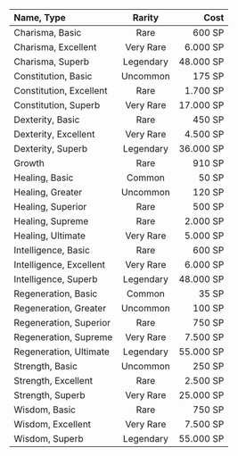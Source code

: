 
| Name, Type              |  Rarity   |      Cost |
| :---------------------- | :-------: | --------: |
| Charisma, Basic         |   Rare    |    600 SP |
| Charisma, Excellent     | Very Rare |  6.000 SP |
| Charisma, Superb        | Legendary | 48.000 SP |
| Constitution, Basic     | Uncommon  |    175 SP |
| Constitution, Excellent |   Rare    |  1.700 SP |
| Constitution, Superb    | Very Rare | 17.000 SP |
| Dexterity, Basic        |   Rare    |    450 SP |
| Dexterity, Excellent    | Very Rare |  4.500 SP |
| Dexterity, Superb       | Legendary | 36.000 SP |
| Growth                  |   Rare    |    910 SP |
| Healing, Basic          |  Common   |     50 SP |
| Healing, Greater        | Uncommon  |    120 SP |
| Healing, Superior       |   Rare    |    500 SP |
| Healing, Supreme        |   Rare    |  2.000 SP |
| Healing, Ultimate       | Very Rare |  5.000 SP |
| Intelligence, Basic     |   Rare    |    600 SP |
| Intelligence, Excellent | Very Rare |  6.000 SP |
| Intelligence, Superb    | Legendary | 48.000 SP |
| Regeneration, Basic     |  Common   |     35 SP |
| Regeneration, Greater   | Uncommon  |    100 SP |
| Regeneration, Superior  |   Rare    |    750 SP |
| Regeneration, Supreme   | Very Rare |  7.500 SP |
| Regeneration, Ultimate  | Legendary | 55.000 SP |
| Strength, Basic         | Uncommon  |    250 SP |
| Strength, Excellent     |   Rare    |  2.500 SP |
| Strength, Superb        | Very Rare | 25.000 SP |
| Wisdom, Basic           |   Rare    |    750 SP |
| Wisdom, Excellent       | Very Rare |  7.500 SP |
| Wisdom, Superb          | Legendary | 55.000 SP |